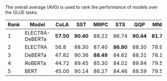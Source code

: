 The overall average (AVG) is used to rank the performance of models over the GLUE tasks.

| Rank | Model | CoLA | SST | MRPC | STS | QQP | MNLI |	QNLI | RTE | AVG |
| ---- | ----- | ---- | --- | ---- | --- | --- | ---- | ---- | ---  | --- |
| 1	| ELECTRA-DeBERTa |	**57.50** |	**90.40** |	88.22 |	86.74 |	**90.44** | **81.78** | **88.10** |	**69.09** |	**81.53** |
| 2	| ELECTRA |	56.8 | 88.30 | 87.40 | **86.80** | 88.30 | 78.90 | 87.90 | 68.50 | 80.36 |
| 3 | DeBERTa |	47.82 |	90.36 | **88.49** |	84.62 |	88.31 |	78.11 | 86.67 |	67.87 | 79.03 |
| 4 | RoBERTa |	44.72 | 89.45 |	85.30 | 84.02 | 89.84 |	79.51 | 87.39 |	66.42 | 78.33 | 
| 5 | BERT | 45.00 | 90.14 | 86.27 | 84.46 | 88.59 | 79.58 | 87.22 | 65.70 | 78.37 |


